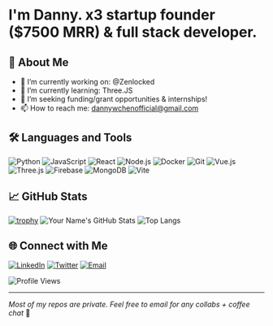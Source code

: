 # I'm Danny. x3 startup founder ($7500 MRR) & full stack developer.

## 🚀 About Me

- 🔭 I’m currently working on: @Zenlocked
- 🌱 I’m currently learning: Three.JS
- 👯 I’m seeking funding/grant opportunities & internships!
- 📫 How to reach me: dannywchenofficial@gmail.com

## 🛠️ Languages and Tools

![Python](https://img.shields.io/badge/Python-3776AB?style=for-the-badge&logo=python&logoColor=white)
![JavaScript](https://img.shields.io/badge/JavaScript-F7DF1E?style=for-the-badge&logo=javascript&logoColor=black)
![React](https://img.shields.io/badge/React-20232A?style=for-the-badge&logo=react&logoColor=61DAFB)
![Node.js](https://img.shields.io/badge/Node.js-43853D?style=for-the-badge&logo=node-dot-js&logoColor=white)
![Docker](https://img.shields.io/badge/Docker-2496ED?style=for-the-badge&logo=docker&logoColor=white)
![Git](https://img.shields.io/badge/Git-F05032?style=for-the-badge&logo=git&logoColor=white)
![Vue.js](https://img.shields.io/badge/Vue.js-4FC08D?style=for-the-badge&logo=vue-dot-js&logoColor=white)
![Three.js](https://img.shields.io/badge/Three.js-000000?style=for-the-badge&logo=three-dot-js&logoColor=white)
![Firebase](https://img.shields.io/badge/Firebase-FFCA28?style=for-the-badge&logo=firebase&logoColor=black)
![MongoDB](https://img.shields.io/badge/MongoDB-47A248?style=for-the-badge&logo=mongodb&logoColor=white)
![Vite](https://img.shields.io/badge/Vite-646CFF?style=for-the-badge&logo=vite&logoColor=white)

## 📈 GitHub Stats

[![trophy](https://github-profile-trophy.vercel.app/?username=dannywchen&theme=onedark)](https://github.com/dannywchen/github-profile-trophy)
![Your Name's GitHub Stats](https://github-readme-stats.vercel.app/api?username=dannywchen&show_icons=true&theme=radical)
![Top Langs](https://github-readme-stats.vercel.app/api/top-langs/?username=dannywchen&layout=compact&theme=radical)

## 🌐 Connect with Me

[![LinkedIn](https://img.shields.io/badge/LinkedIn-0077B5?style=for-the-badge&logo=linkedin&logoColor=white)](https://www.linkedin.com/in/dannywchen)
[![Twitter](https://img.shields.io/badge/Twitter-1DA1F2?style=for-the-badge&logo=twitter&logoColor=white)](https://twitter.com/dannywchen)
[![Email](https://img.shields.io/badge/Email-D14836?style=for-the-badge&logo=gmail&logoColor=white)](mailto:dannywchenofficial@gmail.com)

![Profile Views](https://komarev.com/ghpvc/?username=dannywchen&style=for-the-badge)

---

*Most of my repos are private. Feel free to email for any collabs + coffee chat* 🌟

